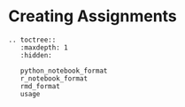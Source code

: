 # Creating Assignments

<!-- The documentation for Otter Assign is forked from the docs for jassign: https://github.com/okpy/jassign/blob/master/docs/notebook-format.md -->

```eval_rst
.. toctree::
   :maxdepth: 1
   :hidden:

   python_notebook_format
   r_notebook_format
   rmd_format
   usage
```
